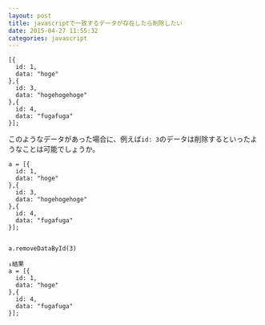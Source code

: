 ```yaml
---
layout: post
title: javascriptで一致するデータが存在したら削除したい
date: 2015-04-27 11:55:32
categories: javascript
---
```

```
[{
  id: 1,
  data: "hoge"
},{
  id: 3,
  data: "hogehogehoge"
},{
  id: 4,
  data: "fugafuga"
}];
```

<p>このようなデータがあった場合に、例えば<code>id: 3</code>のデータは削除するといったようなことは可能でしょうか。</p>

```
a = [{
  id: 1,
  data: "hoge"
},{
  id: 3,
  data: "hogehogehoge"
},{
  id: 4,
  data: "fugafuga"
}];


a.removeDataById(3)

↓結果
a = [{
  id: 1,
  data: "hoge"
},{
  id: 4,
  data: "fugafuga"
}];
```
